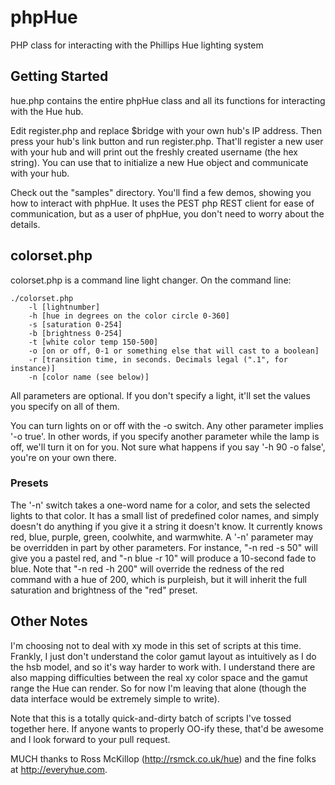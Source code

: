phpHue
======

PHP class for interacting with the Phillips Hue lighting system

Getting Started
---------------

hue.php contains the entire phpHue class and all its functions for interacting with the Hue hub.

Edit register.php and replace $bridge with your own hub's IP address. Then press your hub's link button and run register.php. That'll register a new user with your hub and will print out the freshly created username (the hex string). You can use that to initialize a new Hue object and communicate with your hub.

Check out the "samples" directory. You'll find a few demos, showing you how to interact with phpHue. It uses the PEST php REST client for ease of communication, but as a user of phpHue, you don't need to worry about the details.

colorset.php
------------

colorset.php is a command line light changer. On the command line:

	./colorset.php
		-l [lightnumber]
		-h [hue in degrees on the color circle 0-360]
		-s [saturation 0-254]
	    -b [brightness 0-254]
		-t [white color temp 150-500]
		-o [on or off, 0-1 or something else that will cast to a boolean]
		-r [transition time, in seconds. Decimals legal (".1", for instance)]
		-n [color name (see below)]

All parameters are optional. If you don't specify a light, it'll set the values you specify on all of them.

You can turn lights on or off with the -o switch. Any other parameter implies '-o true'. In other words, if you specify another parameter while the lamp is off, we'll turn it on for you. Not sure what happens if you say '-h 90 -o false', you're on your own there.

### Presets ###

The '-n' switch takes a one-word name for a color, and sets the selected lights to that color. It has a small list of predefined color names, and simply doesn't do anything if you give it a string it doesn't know. It currently knows red, blue, purple, green, coolwhite, and warmwhite. A '-n' parameter may be overridden in part by other parameters. For instance, "-n red -s 50" will give you a pastel red, and "-n blue -r 10" will produce a 10-second fade to blue. Note that "-n red -h 200" will override the redness of the red command with a hue of 200, which is purpleish, but it will inherit the full saturation and brightness of the "red" preset.

Other Notes
-----------

I'm choosing not to deal with xy mode in this set of scripts at this time. Frankly, I just don't understand the color gamut layout as intuitively as I do the hsb model, and so it's way harder to work with. I understand there are also mapping difficulties between the real xy color space and the gamut range the Hue can render. So for now I'm leaving that alone (though the data interface would be extremely simple to write).

Note that this is a totally quick-and-dirty batch of scripts I've tossed together here. If anyone wants to properly OO-ify these, that'd be awesome and I look forward to your pull request.

MUCH thanks to Ross McKillop (http://rsmck.co.uk/hue) and the fine folks at http://everyhue.com.
